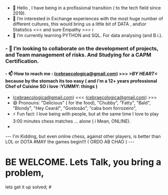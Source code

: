 - 👋 Hello , I have being in a profissional transition ( to the tech field since 2019).
- 👀 I’m interested in Exchange experiences  with  the most huge number of different cultures, this would bring us a little bit of DATA , and\or Statistics <<<  and sure Empathy >>> ℹ
- 🌱 I’m currently learning PYTHON and SQL. For data analysing (and B.i.).
 ### - 💞️ I’m looking to collaborate on the development of projects, and Team management of risks. And Studying for a CAPM Certification. ###
#### - 📫 How to reach me : **(cebraecologica@gmail.com)** >>> *>BY HEART<*  because by the stomach its too easy ( and i'm a 12+ years professional Chef of Cuisine SO i love :YUMMY: things ) ####
- (cebraecologica@gmail.com) <<< (cebraecologica@gmail.com) >>>
- 😄 Pronouns: "Delicious" ( for the food), "Chubby", "Fatty", "Bald", "Blondy", "Hey Ceará!", "Gostosão", "caba bom forrozeiro", 
- ⚡ Fun fact: I love being with people,  but at the same time I love to play 3:00 minutes chess matches ... alone ( i Mean, ONLINE).
- 

--- I'm Kidding, but even online chess, against other players, is better than LOL or DOTA 
#MAY the games begin!!! 
( ORDO AB CHAO ) --- 

# BE WELCOME. Lets Talk, you bring a problem, 
lets get it up solved; #

<!---
Alema-1BR/Alema-1BR is a ✨ special ✨ repository because its `README.md` (this file) appears on your GitHub profile.
You can click the Preview link to take a look at your changes.
--->
